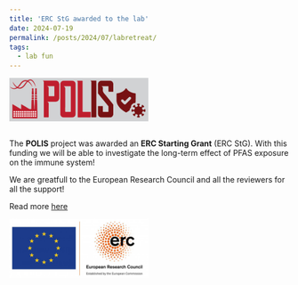 ```yaml
---
title: 'ERC StG awarded to the lab'
date: 2024-07-19
permalink: /posts/2024/07/labretreat/
tags:
  - lab fun
---
```


<img src="../images/polis_logo.png" alt="drawing" width=250 align="middle"/>

\
The **POLIS** project was awarded an **ERC Starting Grant** (ERC StG). With this funding we will be able to investigate the long-term effect of PFAS exposure on the immune system!

We are greatfull to the European Research Council and all the reviewers for all the support!

Read more [here](https://www.dzne.de/en/im-fokus/meldungen/2024/around-15-million-euros-for-researching-the-effects-of-forever-chemicals-on-the-immune-system/)

<img src="../images/erc.png" alt="drawing" width=250 align="middle"/>